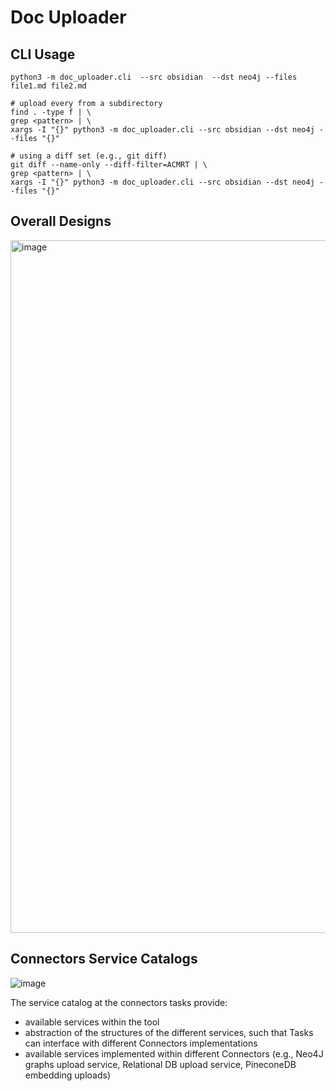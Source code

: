 # Doc Uploader 

## CLI Usage

```shell
python3 -m doc_uploader.cli  --src obsidian  --dst neo4j --files file1.md file2.md

# upload every from a subdirectory
find . -type f | \
grep <pattern> | \
xargs -I "{}" python3 -m doc_uploader.cli --src obsidian --dst neo4j --files "{}"

# using a diff set (e.g., git diff)
git diff --name-only --diff-filter=ACMRT | \
grep <pattern> | \
xargs -I "{}" python3 -m doc_uploader.cli --src obsidian --dst neo4j --files "{}"
```

## Overall Designs
<img width="1108" alt="image" src="https://github.com/tobytoyin/document-graph-processor/assets/40096033/d3332a04-6c81-49e9-86e7-d370fa1b3dc3">


## Connectors Service Catalogs 
![image](https://github.com/tobytoyin/document-graph-processor/assets/40096033/0c4782da-b575-46f9-938c-41e4c70e8efb)

The service catalog at the connectors tasks provide: 
- available services within the tool
- abstraction of the structures of the different services, such that Tasks can interface with different Connectors implementations
- available services implemented within different Connectors (e.g., Neo4J graphs upload service, Relational DB upload service, PineconeDB embedding uploads)
